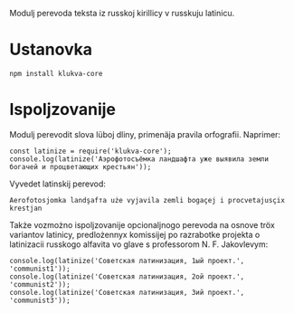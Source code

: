 
Modulj perevoda teksta iz russkoj kirillicy v russkuju latinicu.

# Ustanovka

    npm install klukva-core

# Ispoljzovanije

Modulj perevodit slova lüboj dliny, primenäja pravila orfografii. Naprimer:

    const latinize = require('klukva-core');
    console.log(latinize('Аэрофотосъёмка ландшафта уже выявила земли богачей и процветающих крестьян'));

Vyvedet latinskij perevod:

    Aerofotosjomka landşafта uże vyjavila zemli bogaçej i procvetajusçix krestjan

Także vozmożno ispoljzovanije opcionaljnogo perevoda na osnove tröx variantov latinicy, predlożennyx komissijej po razrabotke projekta o latinizacii russkogo alfavita vo glave s professorom N. F. Jakovlevym:

    console.log(latinize('Советская латинизация, 1ый проект.', 'communist1'));
    console.log(latinize('Советская латинизация, 2ой проект.', 'communist2'));
    console.log(latinize('Советская латинизация, 3ий проект.', 'communist3'));
